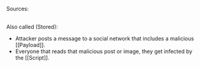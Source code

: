 Sources:

\
Also called (Stored):
- Attacker posts a message to a social network that includes a malicious [[Payload]].
- Everyone that reads that malicious post or image, they get infected by the [[Script]].
